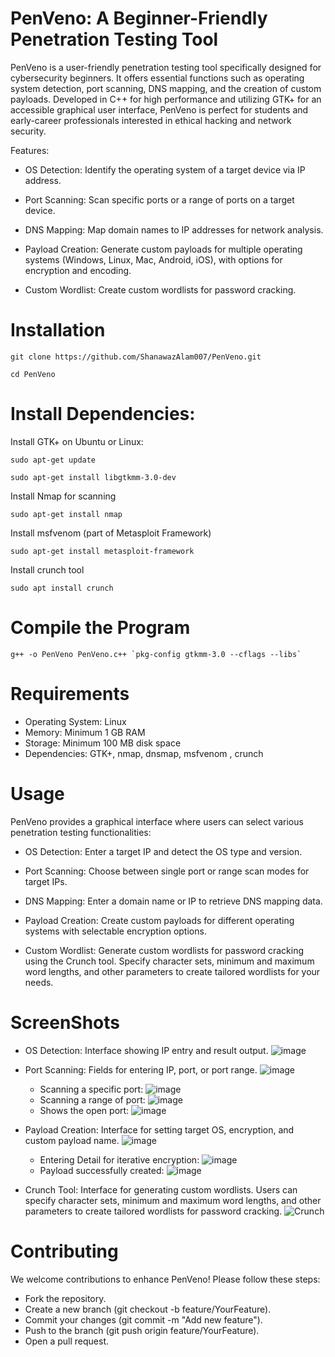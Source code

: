 # PenVeno: A Beginner-Friendly Penetration Testing Tool

PenVeno is a user-friendly penetration testing tool specifically designed for cybersecurity beginners. It offers essential functions such as operating system detection, port scanning, DNS mapping, and the creation of custom payloads. Developed in C++ for high performance and utilizing GTK+ for an accessible graphical user interface, PenVeno is perfect for students and early-career professionals interested in ethical hacking and network security.

Features:

+ OS Detection: Identify the operating system of a target device via IP address.

+ Port Scanning: Scan specific ports or a range of ports on a target device.

+ DNS Mapping: Map domain names to IP addresses for network analysis.

+ Payload Creation: Generate custom payloads for multiple operating systems (Windows, Linux, Mac, Android, iOS), with options for encryption and encoding.

+ Custom Wordlist: Create custom wordlists for password cracking.

# Installation
```
git clone https://github.com/ShanawazAlam007/PenVeno.git

cd PenVeno
```
# Install Dependencies:

Install GTK+ on Ubuntu or Linux:
```
sudo apt-get update
```
```
sudo apt-get install libgtkmm-3.0-dev
```

Install Nmap for scanning
```
sudo apt-get install nmap
```

Install msfvenom (part of Metasploit Framework)
```
sudo apt-get install metasploit-framework
```

Install crunch tool
```
sudo apt install crunch
```
# Compile the Program

```
g++ -o PenVeno PenVeno.c++ `pkg-config gtkmm-3.0 --cflags --libs`  
```
# Requirements

- Operating System: Linux
- Memory: Minimum 1 GB RAM
- Storage: Minimum 100 MB disk space
- Dependencies: GTK+, nmap, dnsmap, msfvenom , crunch

# Usage

PenVeno provides a graphical interface where users can select various penetration testing functionalities:

- OS Detection: Enter a target IP and detect the OS type and version.
- Port Scanning: Choose between single port or range scan modes for target IPs.
- DNS Mapping: Enter a domain name or IP to retrieve DNS mapping data.
- Payload Creation: Create custom payloads for different operating systems with selectable encryption options.


- Custom Wordlist: Generate custom wordlists for password cracking using the Crunch tool. Specify character sets, minimum and maximum word lengths, and other parameters to create tailored wordlists for your needs.

# ScreenShots

- OS Detection: Interface showing IP entry and result output.
  ![image](https://github.com/user-attachments/assets/c2ebffb0-fe2f-45ca-a079-50057f7db489)

- Port Scanning: Fields for entering IP, port, or port range.
  ![image](https://github.com/user-attachments/assets/1c9bea4e-963d-4160-87bd-11a8046c9b55)
  - Scanning a specific port:
     ![image](https://github.com/user-attachments/assets/bb49f3c9-0fa0-487c-9d91-cc5701d2a281)
  - Scanning a range of port:
     ![image](https://github.com/user-attachments/assets/dee91ae2-f51e-4868-bf68-11cd857b7c5b)
  - Shows the open port:
    ![image](https://github.com/user-attachments/assets/a87f27ba-ecb9-47f6-9f4e-1be01ea10530)
- Payload Creation: Interface for setting target OS, encryption, and custom payload name.
  ![image](https://github.com/user-attachments/assets/f84a14d7-1d10-42c5-affd-f55119bbf8ba)
  - Entering Detail for iterative encryption:
    ![image](https://github.com/user-attachments/assets/126731cb-f4d8-448f-a06f-8bd60264c25c)
  - Payload successfully created:
    ![image](https://github.com/user-attachments/assets/8c1eedcd-aaa3-4da3-bc66-2c556324d1db)

- Crunch Tool: Interface for generating custom wordlists. Users can specify character sets, minimum and maximum word lengths, and other parameters to create tailored wordlists for password cracking.
![Crunch](https://github.com/user-attachments/assets/b9a47a5f-4578-4d61-91ab-8479bea1cfb3)


# Contributing
 We welcome contributions to enhance PenVeno! Please follow these steps:

+ Fork the repository.
+ Create a new branch (git checkout -b feature/YourFeature).
+ Commit your changes (git commit -m "Add new feature").
+ Push to the branch (git push origin feature/YourFeature).
+ Open a pull request.
